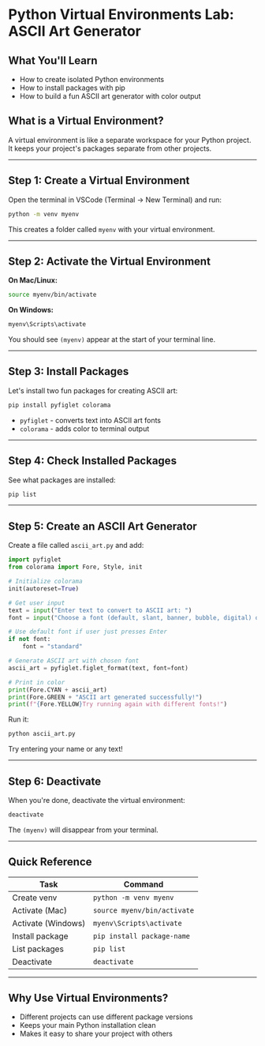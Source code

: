 # Python Virtual Environments Lab: ASCII Art Generator

## What You'll Learn
- How to create isolated Python environments
- How to install packages with pip
- How to build a fun ASCII art generator with color output

## What is a Virtual Environment?
A virtual environment is like a separate workspace for your Python project. It keeps your project's packages separate from other projects.

---

## Step 1: Create a Virtual Environment

Open the terminal in VSCode (Terminal → New Terminal) and run:

```bash
python -m venv myenv
```

This creates a folder called `myenv` with your virtual environment.

---

## Step 2: Activate the Virtual Environment

**On Mac/Linux:**
```bash
source myenv/bin/activate
```

**On Windows:**
```bash
myenv\Scripts\activate
```

You should see `(myenv)` appear at the start of your terminal line.

---

## Step 3: Install Packages

Let's install two fun packages for creating ASCII art:

```bash
pip install pyfiglet colorama
```

- `pyfiglet` - converts text into ASCII art fonts
- `colorama` - adds color to terminal output

---

## Step 4: Check Installed Packages

See what packages are installed:

```bash
pip list
```

---

## Step 5: Create an ASCII Art Generator

Create a file called `ascii_art.py` and add:

```python
import pyfiglet
from colorama import Fore, Style, init

# Initialize colorama
init(autoreset=True)

# Get user input
text = input("Enter text to convert to ASCII art: ")
font = input("Choose a font (default, slant, banner, bubble, digital) or press Enter for default: ")

# Use default font if user just presses Enter
if not font:
    font = "standard"

# Generate ASCII art with chosen font
ascii_art = pyfiglet.figlet_format(text, font=font)

# Print in color
print(Fore.CYAN + ascii_art)
print(Fore.GREEN + "ASCII art generated successfully!")
print(f"{Fore.YELLOW}Try running again with different fonts!")
```

Run it:
```bash
python ascii_art.py
```

Try entering your name or any text!

---

## Step 6: Deactivate

When you're done, deactivate the virtual environment:

```bash
deactivate
```

The `(myenv)` will disappear from your terminal.

---

## Quick Reference

| Task | Command |
|------|---------|
| Create venv | `python -m venv myenv` |
| Activate (Mac) | `source myenv/bin/activate` |
| Activate (Windows) | `myenv\Scripts\activate` |
| Install package | `pip install package-name` |
| List packages | `pip list` |
| Deactivate | `deactivate` |

---

## Why Use Virtual Environments?

- Different projects can use different package versions
- Keeps your main Python installation clean
- Makes it easy to share your project with others
